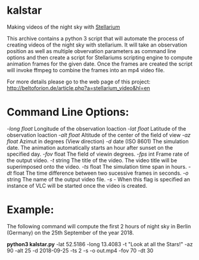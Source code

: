 # kalstar
 Making videos of the night sky with [Stellarium](https://stellarium.org)
 
This archive contains a python 3 script that will automate the process of creating videos of the night sky with stellarium. It will take an observation position as well as multiple obvervation parameters as command line options and then create a script for Stellariums scripting engine to compute animation frames for the given date. Once the frames are created the script will invoke ffmpeg to combine the frames into an mp4 video file.

For more details please go to the web page of this project: http://beltoforion.de/article.php?a=stellarium_video&hl=en
 
# Command Line Options:

_-long 	float_ Longitude of the observation loaction
_-lat 	float_ Latitude of the observation loaction
_-alt 	float_ Altitude of the center of the field of view
_-az 	float_ 	Azimut in degrees (View direction)
_-d_ 	date (ISO 8601) 	The simulation date. The animation automatically starts an hour after sunset on the specified day.
_-fov_ 	float 	The field of viewin degrees.
_-fps_ 	int 	Frame rate of the output video.
_-t_ 	string 	The title of the video. The video title will be superimposed onto the video.
_-ts_ 	float 	The simulation time span in hours.
_-dt_ 	float 	The time difference between two sucessive frames in seconds.
_-o_ 	string 	The name of the output video file.
_-s_ 	- 	When this flag is specified an instance of VLC will be started once the video is created.

# Example:

The following command will compute the first 2 hours of night sky in Berlin (Germany) on the 25th September of the year 2018. 

**python3 kalstar.py** -lat 52.5186 -long 13.4083 -t "Look at all the Stars!" -az 90 -alt 25 -d 2018-09-25 -ts 2 -s -o out.mp4 -fov 70 -dt 30

